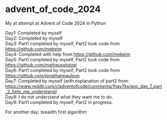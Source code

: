 # advent_of_code_2024
My at attempt at Advent of Code 2024 in Python

Day1: Completed by myself  
Day2: Completed by myself  
Day3: Part1 completed by myself, Part2 took code from https://github.com/mebeim  
Day4: Completed with help from https://github.com/mebeim  
Day5: Part1 completed by myself, Part2 took code from https://github.com/matheusstutzel  
Day6: Part1 completed by myself, Part2 took code from https://github.com/jonathanpaulson  
Day7: Completed by myself (with explanation of part2 from: https://www.reddit.com/r/adventofcode/comments/1hay7ks/aoc_day_7_part_2_help_me_understand/  
Day8: I do not understand what they want me to do.  
Day9: Part1 completed by myself, Part2 in progress.  


For another day: breadth first algorithm
